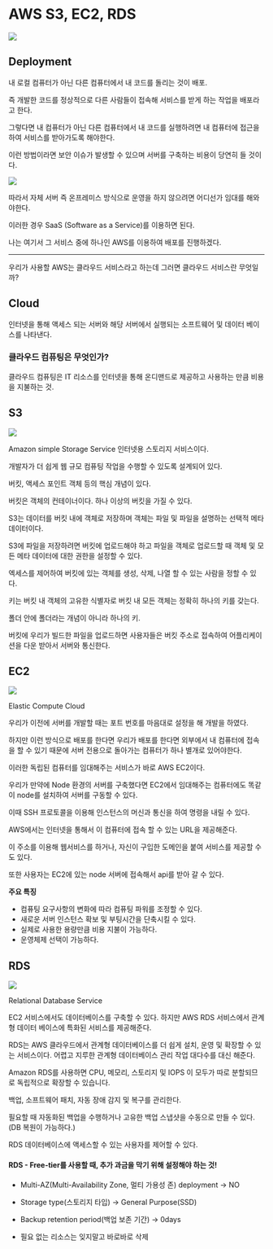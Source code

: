 # AWS S3, EC2, RDS

![](https://media.vlpt.us/images/kdo0129/post/836e0205-ad20-4d89-9a8c-c68401935fe8/AWS_logo_RGB.jpg)

## Deployment

내 로컬 컴퓨터가 아닌 다른 컴퓨터에서 내 코드를 돌리는 것이 배포.

즉 개발한 코드를 정상적으로 다른 사람들이 접속해 서비스를 받게 하는 작업을 배포라고 한다.

그렇다면 내 컴퓨터가 아닌 다른 컴퓨터에서 내 코드를 실행하려면 내 컴퓨터에 접근을 하여 서비스를 받아가도록 해야한다.

이런 방법이라면 보안 이슈가 발생할 수 있으며 서버를 구축하는 비용이 당연히 들 것이다.

![](https://www.msidata.com/assets/cloud-server-feature.jpg)

따라서 자체 서버 즉 온프레미스 방식으로 운영을 하지 않으려면 어디선가 임대를 해와야한다.

이러한 경우 SaaS (Software as a Service)를 이용하면 된다.

나는 여기서 그 서비스 중에 하나인 AWS를 이용하여 배포를 진행하겠다.

---

우리가 사용할 AWS는 클라우드 서비스라고 하는데 그러면 클라우드 서비스란 무엇일까?

## Cloud

인터넷을 통해 액세스 되는 서버와 해당 서버에서 실행되는 소프트웨어 및 데이터 베이스를 나타낸다.

### 클라우드 컴퓨팅은 무엇인가?

클라우드 컴퓨팅은 IT 리소스를 인터넷을 통해 온디맨드로 제공하고 사용하는 만큼 비용을 지불하는 것.

## S3

![](https://www.cloudexchange.co.kr/static/catalog/aws/s3.png)

Amazon simple Storage Service 인터넷용 스토리지 서비스이다.

개발자가 더 쉽게 웹 규모 컴퓨팅 작업을 수행할 수 있도록 설계되어 있다.

버킷, 액세스 포인트 객체 등의 핵심 개념이 있다.

버킷은 객체의 컨테이너이다. 하나 이상의 버킷을 가질 수 있다.

S3는 데이터를 버킷 내에 객체로 저장하며 객체는 파일 및 파일을 설명하는 선택적 메타 데이터이다.

S3에 파일을 저장하려면 버킷에 업로드해야 하고 파일을 객체로 업로드할 때 객체 및 모든 메타 데이터에 대한 권한을 설정할 수 있다.

엑세스를 제어하여 버킷에 있는 객체를 생성, 삭제, 나열 할 수 있는 사람을 정할 수 있다.

키는 버킷 내 객체의 고유한 식별자로 버킷 내 모든 객체는 정확히 하나의 키를 갖는다.

폴더 안에 폴더라는 개념이 아니라 하나의 키.

버킷에 우리가 빌드한 파일을 업로드하면 사용자들은 버킷 주소로 접속하여 어플리케이션을 다운 받아서 서버와 통신한다.

## EC2

![](https://media.vlpt.us/post-images/inyong_pang/7f2e9970-2fc3-11ea-86b3-238eec66dc4f/image.png)

Elastic Compute Cloud

우리가 이전에 서버를 개발할 때는 포트 번호를 마음대로 설정을 해 개발을 하였다.

하지만 이런 방식으로 배포를 한다면 우리가 배포를 한다면 외부에서 내 컴퓨터에 접속을 할 수 있기 때문에 서버 전용으로 돌아가는 컴퓨터가 하나 별개로 있어야한다.

이러한 독립된 컴퓨터를 임대해주는 서비스가 바로 AWS EC2이다.

우리가 만약에 Node 환경의 서버를 구축했다면 EC2에서 임대해주는 컴퓨터에도 똑같이 node를 설치하여 서버를 구동할 수 있다.

이때 SSH 프로토콜을 이용해 인스턴스의 머신과 통신을 하여 명령을 내릴 수 있다.

AWS에서는 인터넷을 통해서 이 컴퓨터에 접속 할 수 있는 URL을 제공해준다.

이 주소를 이용해 웹서비스를 하거나, 자신이 구입한 도메인을 붙여 서비스를 제공할 수도 있다.

또한 사용자는 EC2에 있는 node 서버에 접속해서 api를 받아 갈 수 있다.

**주요 특징**

- 컴퓨팅 요구사항의 변화에 따라 컴퓨팅 파워를 조정할 수 있다.
- 새로운 서버 인스턴스 확보 및 부팅시간을 단축시킬 수 있다.
- 실제로 사용한 용량만큼 비용 지불이 가능하다.
- 운영체제 선택이 가능하다.

## RDS

![](https://sloboda-studio.com/wp-content/uploads/2019/08/amazon_rds.png)

Relational Database Service

EC2 서비스에서도 데이터베이스를 구축할 수 있다. 하지만 AWS RDS 서비스에서 관계형 데이터 베이스에 특화된 서비스를 제공해준다.

RDS는 AWS 클라우드에서 관계형 데이터베이스를 더 쉽게 설치, 운영 및 확장할 수 있는 서비스이다.
어렵고 지루한 관계형 데이터베이스 관리 작업 대다수를 대신 해준다.

Amazon RDS를 사용하면 CPU, 메모리, 스토리지 및 IOPS 이 모두가 따로 분할되므로 독립적으로 확장할 수 있습니다.

백업, 소프트웨어 패치, 자동 장애 감지 및 복구를 관리한다.

필요할 때 자동화된 백업을 수행하거나 고유한 백업 스냅샷을 수동으로 만들 수 있다. (DB 복원이 가능하다.)

RDS 데이터베이스에 액세스할 수 있는 사용자를 제어할 수 있다.

#### RDS - Free-tier를 사용할 때, 추가 과금을 막기 위해 설정해야 하는 것!

- Multi-AZ(Multi-Availability Zone, 멀티 가용성 존) deployment -> NO

- Storage type(스토리지 타입) -> General Purpose(SSD)

- Backup retention period(백업 보존 기간) -> 0days

- 필요 없는 리소스는 잊지말고 바로바로 삭제
